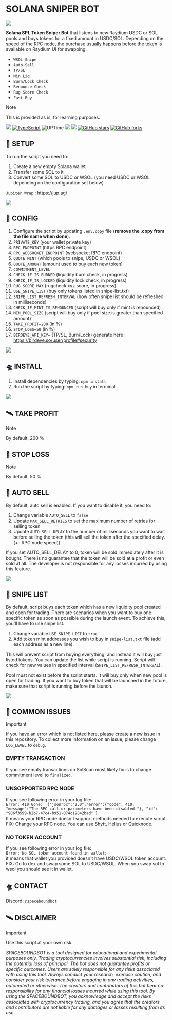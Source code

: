 # SOLANA SNIPER BOT

![](https://github.com/spaceboundbot/solana-sniper-bot/blob/26dffa5ab25cc1c80d45c829021a63d1aa4e850a/readme/sbot.png)

**Solana SPL Token Sniper Bot** that listens to new Raydium USDC or SOL pools and buys tokens for a fixed amount in USDC/SOL. 
Depending on the speed of the RPC node, the purchase usually happens before the token is available on Raydium UI for swapping.

- `WSOL Snipe`
- `Auto-Sell`
- `TP/SL`
- `Min Liq`
- `Burn/Lock Check`
- `Renounce Check`
- `Rug Score Check`
- `Fast Buy`

> [!NOTE]
> This is provided as is, for learning purposes.

![](https://img.shields.io/badge/spacebound-sniper_bot-blue)
[![TypeScript](https://badgen.net/badge/icon/typescript?icon=typescript&label)](https://typescriptlang.org)
![UPTime](https://camo.githubusercontent.com/4a67ad96d71cca235a4393b2f3b79aabb0a3d42d555030632f1110e9eedde567/68747470733a2f2f696d672e736869656c64732e696f2f62616467652f757074696d652d3130302532352d627269676874677265656e)
![](https://badgen.net/github/watchers/spaceboundbot/solana-sniper-bot)
![](https://badgen.net/github/commits/spaceboundbot/solana-sniper-bot)
[![GitHub stars](https://img.shields.io/github/stars/spaceboundbot/solana-sniper-bot.svg?style=social&label=Star&maxAge=800)](https://GitHub.com/spaceboundbot/solana-sniper-bot/stargazers/)
[![GitHub forks](https://img.shields.io/github/forks/spaceboundbot/solana-sniper-bot.svg?style=social&label=Fork&maxAge=800)](https://GitHub.com/spaceboundbot/solana-sniper-bot/network/)

## 👾 SETUP
To run the script you need to:
1. Create a new empty Solana wallet
2. Transfer some SOL to it
3. Convert some SOL to USDC or WSOL (you need USDC or WSOL depending on the configuration set below)

`Jupiter Wrap` : https://jup.ag/

![](https://github.com/spaceboundbot/solana-sniper-bot/blob/a1973f4d8fc0001b31e97c5793199afbd48379e9/readme/jupiterwrap.png)

## 🚀 CONFIG
1. Configure the script by updating `.env.copy` file (**remove the .copy from the file name when done**).
2. `PRIVATE_KEY` (your wallet private key)
3. `RPC_ENDPOINT` (https RPC endpoint)
4. `RPC_WEBSOCKET_ENDPOINT` (websocket RPC endpoint)
5. `QUOTE_MINT` (which pools to snipe, USDC or WSOL)
6. `QUOTE_AMOUNT` (amount used to buy each new token)
7. `COMMITMENT_LEVEL`
8. `CHECK_IF_IS_BURNED` (liquidity burn check, in progress)
9. `CHECK_IF_IS_LOCKED` (liquidity lock check, in progress)
10. `RUG_SCORE_MAX` (rugcheck.xyz score, in progress)
11. `USE_SNIPE_LIST` (buy only tokens listed in snipe-list.txt)
12. `SNIPE_LIST_REFRESH_INTERVAL` (how often snipe list should be refreshed in milliseconds)
13. `CHECK_IF_MINT_IS_RENOUNCED` (script will buy only if mint is renounced)
14. `MIN_POOL_SIZE` (script will buy only if pool size is greater than specified amount)
15. `TAKE_PROFIT=200` (in %)
16. `STOP_LOSS=50` (in %)
17. `BIRDEYE_API_KEY=` (TP/SL, Burn/Lock) generate here : https://birdeye.so/user/profile#security

![](https://github.com/spaceboundbot/solana-sniper-bot/blob/b175f863903a5c44caa52e6332801d8267db3ed5/readme/envsettings.png)
  
## 🛸 INSTALL
1. Install dependencies by typing: `npm install`
2. Run the script by typing: `npm run buy` in terminal

![](https://github.com/spaceboundbot/solana-sniper-bot/blob/cc1a8b2fc3f88b2a64dd254cdf6ae83124cd0578/readme/preview.png)

## 🛰 TAKE PROFIT

> [!NOTE]
> By default, 200 %

## 🎇 STOP LOSS

> [!NOTE]
> By default, 50 %

## 🌌 AUTO SELL
By default, auto sell is enabled. If you want to disable it, you need to:
1. Change variable `AUTO_SELL` to `false`
2. Update `MAX_SELL_RETRIES` to set the maximum number of retries for selling token
3. Update `AUTO_SELL_DELAY` to the number of milliseconds you want to wait before selling the token (this will sell the token after the specified delay. (+- RPC node speed)).

If you set AUTO_SELL_DELAY to 0, token will be sold immediately after it is bought.
There is no guarantee that the token will be sold at a profit or even sold at all. The developer is not responsible for any losses incurred by using this feature.

![](https://github.com/spaceboundbot/solana-sniper-bot/blob/b89b45022cf82ac9bcc592338bedbceaac1c3354/readme/token.png)

## 👾 SNIPE LIST
By default, script buys each token which has a new liquidity pool created and open for trading. 
There are scenarios when you want to buy one specific token as soon as possible during the launch event.
To achieve this, you'll have to use snipe list.
1. Change variable `USE_SNIPE_LIST` to `true`
2. Add token mint addresses you wish to buy in `snipe-list.txt` file (add each address as a new line).

This will prevent script from buying everything, and instead it will buy just listed tokens.
You can update the list while script is running. Script will check for new values in specified interval (`SNIPE_LIST_REFRESH_INTERVAL`).

Pool must not exist before the script starts.
It will buy only when new pool is open for trading. If you want to buy token that will be launched in the future, make sure that script is running before the launch.

![](https://github.com/spaceboundbot/solana-sniper-bot/blob/f796bc6c1f9cd2df3f4f4790a81f1039f9602ab8/readme/snipelist.png)


## 🚀 COMMON ISSUES

> [!IMPORTANT]
> If you have an error which is not listed here, please create a new issue in this repository.
> To collect more information on an issue, please change `LOG_LEVEL` to `debug`.
> 
> ### EMPTY TRANSACTION
> If you see empty transactions on SolScan most likely fix is to change commitment level to `finalized`.
> 
> ### UNSOPPORTED RPC NODE
> If you see following error in your log file:  
> `Error: 410 Gone:  {"jsonrpc":"2.0","error":{"code": 410, "message":"The RPC call or parameters have been disabled."}, "id": "986f3599-b2b7-47c4-b951-074c19842bad" }`  
> It means your RPC node doesn't support methods needed to execute script.
> FIX: Change your RPC node. You can use Shyft, Helius or Quicknode.
> 
> ### NO TOKEN ACCOUNT
> If you see following error in your log file:  
> `Error: No SOL token account found in wallet: `  
> it means that wallet you provided doesn't have USDC/WSOL token account.
> FIX: Go to dex and swap some SOL to USDC/WSOL. When you swap sol to wsol you should see it in wallet.

## 🛸 CONTACT
Discord: `@spaceboundbot`

## 🛰 DISCLAIMER

> [!IMPORTANT]
> Use this script at your own risk.

_SPACEBOUNDBOT is a tool designed for educational and experimental purposes only. Trading cryptocurrencies involves substantial risk, including the potential loss of principal. The bot does not guarantee profits or specific outcomes. Users are solely responsible for any risks associated with using this tool. Always conduct your research, exercise caution, and consider your risk tolerance before engaging in any trading activities, automated or otherwise. The creators and contributors of this bot bear no responsibility for any financial losses incurred while using this tool.
By using the SPACEBOUNDBOT, you acknowledge and accept the risks associated with cryptocurrency trading, and you agree that the creators and contributors are not liable for any damages or losses resulting from its use._
